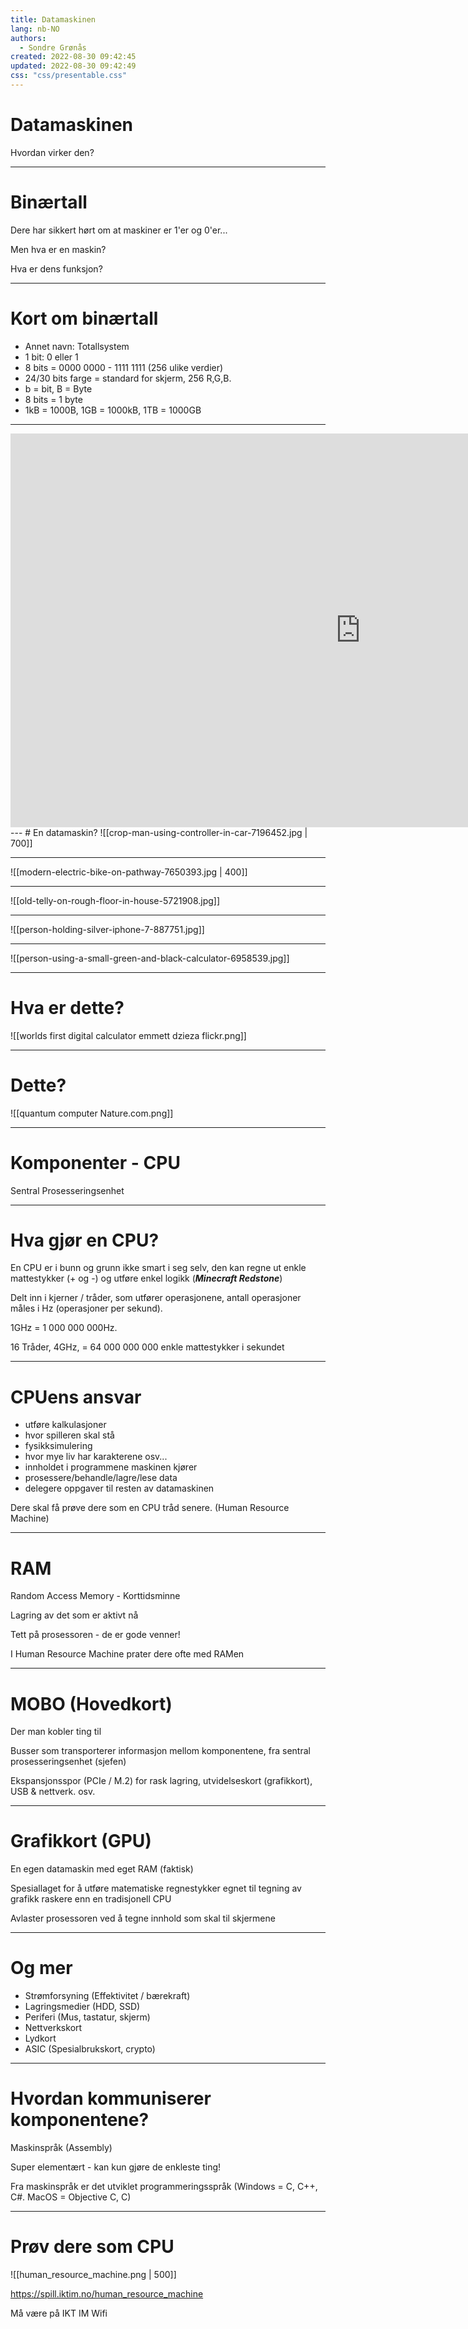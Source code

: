 ```yaml
---
title: Datamaskinen
lang: nb-NO
authors:
  - Sondre Grønås
created: 2022-08-30 09:42:45
updated: 2022-08-30 09:42:49
css: "css/presentable.css"
---
```

# Datamaskinen
<!-- slide bg="[[technology-computer-lines-board-50711.jpg]]" data-background-opacity=".2"-->
Hvordan virker den?

---
# Binærtall
<!-- slide bg="[[blue-bright-lights-373543.jpeg]]" data-background-opacity=".3"-->
Dere har sikkert hørt om at maskiner er 1'er og 0'er...<!-- .element: class="fragment" -->

Men hva er en maskin?<!-- .element: class="fragment" -->

Hva er dens funksjon?<!-- .element: class="fragment" -->

---
# Kort om binærtall
<!-- slide bg="[[blue-bright-lights-373543.jpeg]]" data-background-opacity=".3"-->
- Annet navn: Totallsystem<!-- .element: class="fragment" -->
- 1 bit: 0 eller 1<!-- .element: class="fragment" -->
- 8 bits = 0000 0000 - 1111 1111 (256 ulike verdier)<!-- .element: class="fragment" -->
- 24/30 bits farge = standard for skjerm, 256 R,G,B.<!-- .element: class="fragment" -->
- b = bit, B = Byte<!-- .element: class="fragment" -->
- 8 bits = 1 byte <!-- .element: class="fragment" -->
- 1kB = 1000B, 1GB = 1000kB, 1TB = 1000GB<!-- .element: class="fragment" -->

---
<iframe width="1120" height="630" src="https://www.youtube.com/embed/mCq8-xTH7jA?controls=0" title="YouTube video player" frameborder="0" allow="accelerometer; autoplay; clipboard-write; encrypted-media; gyroscope; picture-in-picture" allowfullscreen></iframe>
---
# En datamaskin?
![[crop-man-using-controller-in-car-7196452.jpg | 700]]

---
![[modern-electric-bike-on-pathway-7650393.jpg | 400]]

---
![[old-telly-on-rough-floor-in-house-5721908.jpg]]

---
![[person-holding-silver-iphone-7-887751.jpg]]

---

![[person-using-a-small-green-and-black-calculator-6958539.jpg]]

---
# Hva er dette?
![[worlds first digital calculator emmett dzieza flickr.png]]

---
# Dette?
![[quantum computer Nature.com.png]]

---
# Komponenter - CPU
<!-- slide bg="[[person-holding-an-intel-processor-5553596.jpg]]" data-background-opacity=".3"-->
Sentral Prosesseringsenhet

---
# Hva gjør en CPU?
<!-- slide bg="[[selective-focus-photography-of-motherboard-1432673.jpg]]" data-background-opacity=".3"-->
En CPU er i bunn og grunn ikke smart i seg selv, den kan regne ut enkle mattestykker (+ og -) og utføre enkel logikk (**_Minecraft Redstone_**)

Delt inn i kjerner / tråder, som utfører operasjonene, antall operasjoner måles i Hz (operasjoner per sekund).<!-- .element: class="fragment" -->

1GHz = 1 000 000 000Hz.<!-- .element: class="fragment" -->

16 Tråder, 4GHz, = 64 000 000 000 enkle mattestykker i sekundet<!-- .element: class="fragment" -->

---
# CPUens ansvar
<!-- slide bg="[[selective-focus-photography-of-motherboard-1432673.jpg]]" data-background-opacity=".3"-->
- utføre kalkulasjoner<!-- .element: class="fragment" -->
- hvor spilleren skal stå<!-- .element: class="fragment" -->
- fysikksimulering<!-- .element: class="fragment" -->
- hvor mye liv har karakterene osv...<!-- .element: class="fragment" -->
- innholdet i programmene maskinen kjører<!-- .element: class="fragment" -->
- prosessere/behandle/lagre/lese data<!-- .element: class="fragment" -->
- delegere oppgaver til resten av datamaskinen <!-- .element: class="fragment" -->

Dere skal få prøve dere som en CPU tråd senere. <!-- .element: class="fragment" --> (Human Resource Machine)<!-- .element: class="fragment" -->

---
# RAM
<!-- slide bg="[[green-and-black-computer-ram-stick-6636474.jpg]]" data-background-opacity=".3"-->
Random Access Memory - Korttidsminne<!-- .element: class="fragment" -->

Lagring av det som er aktivt nå<!-- .element: class="fragment" -->

Tett på prosessoren - de er gode venner!<!-- .element: class="fragment" -->

I Human Resource Machine prater dere ofte med RAMen<!-- .element: class="fragment" -->

---
# MOBO (Hovedkort)
<!-- slide bg="[[green-motherboard-163140.jpg]]" data-background-opacity=".3"-->
Der man kobler ting til<!-- .element: class="fragment" -->

Busser som transporterer informasjon mellom komponentene, fra sentral prosesseringsenhet (sjefen)<!-- .element: class="fragment" -->

Ekspansjonsspor (PCIe / M.2) for rask lagring, utvidelseskort (grafikkort), USB & nettverk. osv.<!-- .element: class="fragment" -->

---
# Grafikkort (GPU)
<!-- slide bg="[[person-holding-a-graphics-card-10558582.jpg]]" data-background-opacity=".3"-->
En egen datamaskin med eget RAM (faktisk)<!-- .element: class="fragment" -->

Spesiallaget for å utføre matematiske regnestykker egnet til tegning av grafikk raskere enn en tradisjonell CPU<!-- .element: class="fragment" -->

Avlaster prosessoren ved å tegne innhold som skal til skjermene<!-- .element: class="fragment" -->

---
# Og mer
<!-- slide bg="[[blue-bright-lights-373543.jpeg]]" data-background-opacity=".3"-->
- Strømforsyning (Effektivitet / bærekraft)<!-- .element: class="fragment" -->
- Lagringsmedier (HDD, SSD)<!-- .element: class="fragment" -->
- Periferi (Mus, tastatur, skjerm)<!-- .element: class="fragment" -->
- Nettverkskort<!-- .element: class="fragment" -->
- Lydkort<!-- .element: class="fragment" -->
- ASIC (Spesialbrukskort, crypto)<!-- .element: class="fragment" -->

---
# Hvordan kommuniserer komponentene?
<!-- slide bg="[[green-and-white-line-illustration-225769.jpg]]" data-background-opacity=".3"-->
Maskinspråk (Assembly)<!-- .element: class="fragment" --> 

Super elementært - kan kun gjøre de enkleste ting!<!-- .element: class="fragment" -->

Fra maskinspråk er det utviklet programmeringsspråk (Windows = C, C++, C#. MacOS = Objective C, C) <!-- .element: class="fragment" -->

---
# Prøv dere som CPU
![[human_resource_machine.png | 500]]

https://spill.iktim.no/human_resource_machine

Må være på IKT IM Wifi
